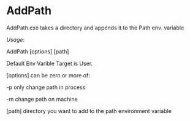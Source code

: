 AddPath
=======

AddPath.exe takes a directory and appends it to the Path env. variable

*Usage:*

AddPath  [options] [path]

Default Env Varible Target is User.

[options] can be zero or more of:

-p    only change path in process

-m    change path on machine

[path] directory you want to add to the path environment variable
